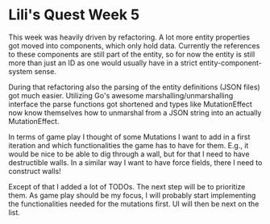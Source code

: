 # Lili's Quest Week 5

This week was heavily driven by refactoring. A lot more entity properties got moved into components, which only hold data. Currently the references to these components are still part of the entity, so for now the entity is still more than just an ID as one would usually have in a strict entity-component-system sense.

During that refactoring also the parsing of the entity definitions (JSON files) got much easier. Utilizing Go's awesome marshalling/unmarshalling interface the parse functions got shortened and types like MutationEffect now know themselves how to unmarshal from a JSON string into an actually MutationEffect.

In terms of game play I thought of some Mutations I want to add in a first iteration and which functionalities the game has to have for them. E.g., it would be nice to be able to dig through a wall, but for that I need to have destructible walls. In a similar way I want to have force fields, there I need to construct walls! 

Except of that I added a lot of TODOs. The next step will be to prioritize them. As game play should be my focus, I will probably start implementing the functionalities needed for the mutations first. UI will then be next on the list.

